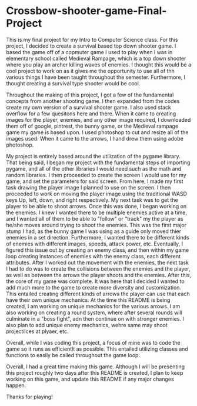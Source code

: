 # Crossbow-shooter-game-Final-Project

This is my final project for my Intro to Computer Science class. For this project, I decided to create a survival based top down shooter 
game. I based the game off of a copmuter game I used to play when I was in elementary school called Medieval Rampage, which is a top down
shooter where you play an archer killing waves of enemies. I thought this would be a cool project to work on as it gives me the opportunity
to use all of thh various things I have been taught throughout the semester. Furthermore, I thought creating a survival type shooter would
be cool.

Throughout the making of this project, I got a few of the fundamental concepts from another shooting game. I then expanded from the codes 
create my own version of a survival shooter game. I also used stack overflow for a few quesitons here and there. When it came to creating
images for the player, enemies, and any other image required, I downloaded them off of google, pintrest, the bunny game, or the Medieval 
rampage game my game is based upon. I used photoshop to cut and resize all of the images used. When it came to the arrows, I hand drew them
using adobe photoshop. 

My project is entirely based around the utilization of the pygame library. That being said, I began my project with the fundamental steps of 
importing pygame, and all of the other libraries I would need such as the math and random libraries. I then proceeded to create the screen I 
would use for my game, and set the parameters for said screen. From here, I made my first task drawing the player image I planned to use on 
the screen. I then proceeded to work on moving the player image using the traditional WASD keys Up, left, down, and right respectively. My
next task was to get the player to be able to shoot arrows. Once this was done, I began working on the enemies. I knew I wanted there to 
be multiple enemies active at a time, and I wanted all of them to be able to "follow" or "track" my the player as he/she moves around 
trying to shoot the enemies. This was the first major stump I had, as the bunny game I was using as a guide only moved thier enemies in a 
set direction. Furthermore, I wanted there to be different kinds of enemies with different images, speeds, attack power, etc. Eventually,
I figured this issue out by creating an enemy class, and then within my game loop creating instances of enemies with the enemy class, each 
different attributes. After I worked out the movement with the enemies, the next task I had to do was to create the collisions between the
enemies and the player, as well as between the arrows the player shoots and the enemies. After this, the core of my game was complete. It 
was here that I decided I wanted to add much more to the game to create more diversity and customization. This entailed creating different 
kinds of arrows the player can use that each have their own unique mechanics. At the time this README is being created, I am working on 
unique mechanics for the various arrows. I am also working on creating a round system, where after several rounds will culminate in a 
"boss fight", adn then continue on with stronger enemies. I also plan to add unique enemy mechanics, wehre same may shoot projectilces at 
plyaer, etc. 

Overall, while I was coding this project, a focus of mine was to code the game so it runs as efficientlt as possible. This entailed 
utilizing classes and functions to easily be called throughout the game loop.

Overall, I had a great time making this game. Although I will be presenting this project roughly two days after this README is created, 
I plan to keep working on this game, and update this README if any major changes happen. 

Thanks for playing!
